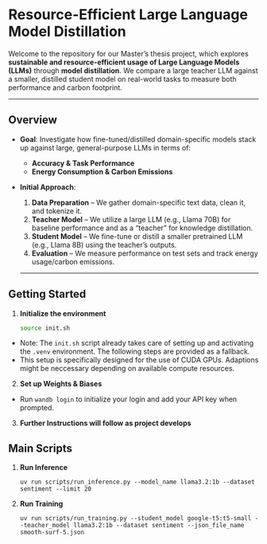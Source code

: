 # Resource-Efficient Large Language Model Distillation

Welcome to the repository for our Master’s thesis project, which explores **sustainable and resource-efficient usage of Large Language Models (LLMs)** through **model distillation**. We compare a large teacher LLM against a smaller, distilled student model on real-world tasks to measure both performance and carbon footprint.

---

## Overview

- **Goal**: Investigate how fine-tuned/distilled domain-specific models stack up against large, general-purpose LLMs in terms of:
  - **Accuracy & Task Performance**
  - **Energy Consumption & Carbon Emissions**

- **Initial Approach**:
  1. **Data Preparation** – We gather domain-specific text data, clean it, and tokenize it.
  2. **Teacher Model** – We utilize a large LLM (e.g., Llama 70B) for baseline performance and as a “teacher” for knowledge distillation.
  3. **Student Model** – We fine-tune or distill a smaller pretrained LLM (e.g., Llama 8B) using the teacher’s outputs.
  4. **Evaluation** – We measure performance on test sets and track energy usage/carbon emissions.

  ---

## Getting Started

1. **Initialize the environment**
    ```bash
    source init.sh
    ```
* Note: The `init.sh` script already takes care of setting up and activating the `.venv` environment. The following steps are provided as a fallback.
* This setup is specifically designed for the use of CUDA GPUs. Adaptions might be neccessary depending on available compute resources.

2. **Set up Weights & Biases**
* Run `wandb login` to initialize your login and add your API key when prompted.

3. **Further Instructions will follow as project develops**

## Main Scripts

1. **Run Inference**
    ```python3
    uv run scripts/run_inference.py --model_name llama3.2:1b --dataset sentiment --limit 20
    ```

2. **Run Training**
    ```python3
    uv run scripts/run_training.py --student_model google-t5:t5-small --teacher_model llama3.2:1b --dataset sentiment --json_file_name smooth-surf-5.json
    ```